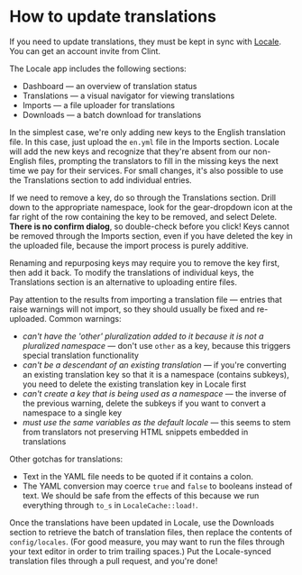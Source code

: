 # How to update translations

If you need to update translations, they must be kept in sync with [Locale](https://www.localeapp.com). You can get an account invite from Clint.

The Locale app includes the following sections:
* Dashboard — an overview of translation status
* Translations — a visual navigator for viewing translations
* Imports — a file uploader for translations
* Downloads — a batch download for translations

In the simplest case, we're only adding new keys to the English translation file. In this case, just upload the `en.yml` file in the Imports section. Locale will add the new keys and recognize that they're absent from our non-English files, prompting the translators to fill in the missing keys the next time we pay for their services. For small changes, it's also possible to use the Translations section to add individual entries.

If we need to remove a key, do so through the Translations section. Drill down to the appropriate namespace, look for the gear-dropdown icon at the far right of the row containing the key to be removed, and select Delete. **There is no confirm dialog**, so double-check before you click! Keys cannot be removed through the Imports section, even if you have deleted the key in the uploaded file, because the import process is purely additive.

Renaming and repurposing keys may require you to remove the key first, then add it back. To modify the translations of individual keys, the Translations section is an alternative to uploading entire files.

Pay attention to the results from importing a translation file — entries that raise warnings will not import, so they should usually be fixed and re-uploaded. Common warnings:
* _can't have the 'other' pluralization added to it because it is not a pluralized namespace_ — don't use `other` as a key, because this triggers special translation functionality
* _can't be a descendant of an existing translation_ — if you're converting an existing translation key so that it is a namespace (contains subkeys), you need to delete the existing translation key in Locale first
* _can't create a key that is being used as a namespace_ — the inverse of the previous warning, delete the subkeys if you want to convert a namespace to a single key
* _must use the same variables as the default locale_ — this seems to stem from translators not preserving HTML snippets embedded in translations

Other gotchas for translations:
* Text in the YAML file needs to be quoted if it contains a colon.
* The YAML conversion may coerce `true` and `false` to booleans instead of text. We should be safe from the effects of this because we run everything through `to_s` in `LocaleCache::load!`.

Once the translations have been updated in Locale, use the Downloads section to retrieve the batch of translation files, then replace the contents of `config/locales`. (For good measure, you may want to run the files through your text editor in order to trim trailing spaces.) Put the Locale-synced translation files through a pull request, and you're done!
